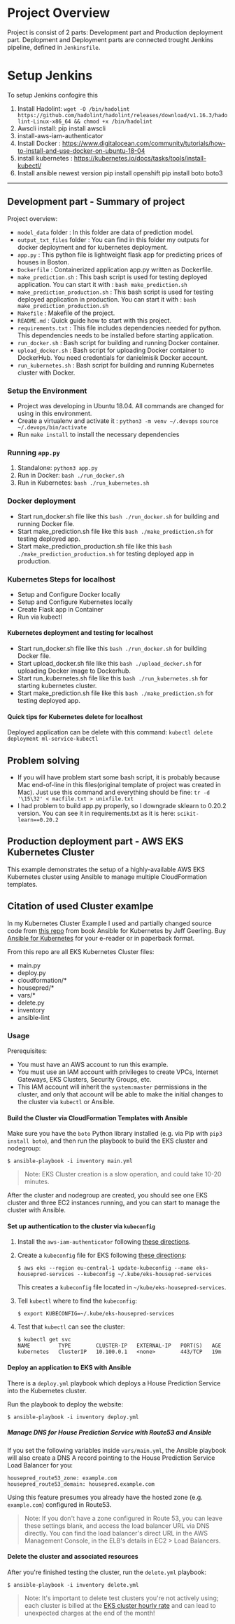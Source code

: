

# Project Overview
Project is consist of 2 parts: Development part and Production deployment part. Deplopment and Deployment parts are connected trought Jenkins pipeline, defined in `Jenkinsfile`.

# Setup Jenkins
To setup Jenkins confogire this
1. Install Hadolint: `wget -O /bin/hadolint https://github.com/hadolint/hadolint/releases/download/v1.16.3/hadolint-Linux-x86_64 && chmod +x /bin/hadolint`
2. Awscli install: pip install awscli
3. install-aws-iam-authenticator
4. Install Docker : https://www.digitalocean.com/community/tutorials/how-to-install-and-use-docker-on-ubuntu-18-04
4. install kubernetes : https://kubernetes.io/docs/tasks/tools/install-kubectl/
2. Install ansible newest version
pip install openshift
pip install boto boto3



---
## Development part - Summary of project

Project overview:
* `model_data` folder : In this folder are data of prediction model.
* `output_txt_files` folder : You can find in this folder my outputs for docker deployment and for kubernetes deployment.
* `app.py` : This python file is lightweight flask app for predicting prices of houses in Boston. 
* `Dockerfile` : Containerized application app.py written as Dockerfile.
* `make_prediction.sh` : This bash script is used for testing deployed application. You can start it with : `bash make_prediction.sh`
* `make_prediction_production.sh` : This bash script is used for testing deployed application in production. You can start it with : `bash make_prediction_production.sh`
* `Makefile` : Makefile of the project.
* `README.md` : Quick guide how to start with this project.
* `requirements.txt` : This file includes dependencies needed for python. This dependencies needs to be installed before starting application.
* `run_docker.sh` : Bash script for building and running Docker container.
* `upload_docker.sh` : Bash script for uploading Docker container to DockerHub. You need credentials for danielmisik Docker account.
* `run_kubernetes.sh` : Bash script for building and running Kubernetes cluster with Docker.



### Setup the Environment

* Project was developing in Ubuntu 18.04. All commands are changed for using in this environment.
* Create a virtualenv and activate it : `python3 -m venv ~/.devops` `source ~/.devops/bin/activate`
* Run `make install` to install the necessary dependencies

### Running `app.py`

1. Standalone:  `python3 app.py`
2. Run in Docker:  `bash ./run_docker.sh`
3. Run in Kubernetes:  `bash ./run_kubernetes.sh`


### Docker deployment

* Start run_docker.sh file like this `bash ./run_docker.sh` for building and running Docker file.
* Start make_prediction.sh file like this `bash ./make_prediction.sh` for testing deployed app.
* Start make_prediction_production.sh file like this `bash ./make_prediction_production.sh` for testing deployed app in production.

### Kubernetes Steps for localhost

* Setup and Configure Docker locally
* Setup and Configure Kubernetes locally
* Create Flask app in Container
* Run via kubectl

#### Kubernetes deployment and testing for localhost

* Start run_docker.sh file like this `bash ./run_docker.sh` for building Docker file.
* Start upload_docker.sh file like this `bash ./upload_docker.sh` for uploading Docker image to Dockerhub.
* Start run_kubernetes.sh file like this `bash ./run_kubernetes.sh` for starting kubernetes cluster.
* Start make_prediction.sh file like this `bash ./make_prediction.sh` for testing deployed app.

#### Quick tips for Kubernetes delete for localhost

Deployed application can be delete with this command: `kubectl delete deployment ml-service-kubectl`

## Problem solving
* If you will have problem start some bash script, it is probably because  Mac end-of-line in this files(original template of project was created in Mac). Just use this command and everything should be fine: `tr -d '\15\32' < macfile.txt > unixfile.txt`
* I had problem to build app.py properly, so I downgrade sklearn to 0.20.2 version. You can see it in requirements.txt as it is here: `scikit-learn==0.20.2`

## Production deployment part - AWS EKS Kubernetes Cluster 

This example demonstrates the setup of a highly-available AWS EKS Kubernetes cluster using Ansible to manage multiple CloudFormation templates.

## Citation of used Cluster examlpe
In my Kubernetes Cluster Example I used and partially changed source code from [this repo]( https://github.com/geerlingguy/ansible-for-kubernetes.git ) from book Ansible for Kubernetes by Jeff Geerling.
Buy [Ansible for Kubernetes](https://www.ansibleforkubernetes.com/) for your e-reader or in paperback format.

From this repo are all EKS Kubernetes Cluster files:
 - main.py
 - deploy.py
 - cloudformation/*
 - housepred/*
 - vars/*
 - delete.py
 - inventory
 - ansible-lint

### Usage

Prerequisites:

  - You must have an AWS account to run this example.
  - You must use an IAM account with privileges to create VPCs, Internet Gateways, EKS Clusters, Security Groups, etc.
  - This IAM account will inherit the `system:master` permissions in the cluster, and only that account will be able to make the initial changes to the cluster via `kubectl` or Ansible.

#### Build the Cluster via CloudFormation Templates with Ansible

Make sure you have the `boto` Python library installed (e.g. via Pip with `pip3 install boto`), and then run the playbook to build the EKS cluster and nodegroup:

    $ ansible-playbook -i inventory main.yml

> Note: EKS Cluster creation is a slow operation, and could take 10-20 minutes.

After the cluster and nodegroup are created, you should see one EKS cluster and three EC2 instances running, and you can start to manage the cluster with Ansible.

#### Set up authentication to the cluster via `kubeconfig`

  1. Install the `aws-iam-authenticator` following [these directions](https://docs.aws.amazon.com/eks/latest/userguide/install-aws-iam-authenticator.html).
  2. Create a `kubeconfig` file for EKS following [these directions](https://docs.aws.amazon.com/eks/latest/userguide/create-kubeconfig.html):

     ```
     $ aws eks --region eu-central-1 update-kubeconfig --name eks-housepred-services --kubeconfig ~/.kube/eks-housepred-services
     ```

     This creates a `kubeconfig` file located in `~/kube/eks-housepred-services`.
  3. Tell `kubectl` where to find the `kubeconfig`:

     ```
     $ export KUBECONFIG=~/.kube/eks-housepred-services
     ```
  4. Test that `kubectl` can see the cluster:

     ```
     $ kubectl get svc
     NAME         TYPE        CLUSTER-IP   EXTERNAL-IP   PORT(S)   AGE
     kubernetes   ClusterIP   10.100.0.1   <none>        443/TCP   19m
     ```

#### Deploy an application to EKS with Ansible

There is a `deploy.yml` playbook which deploys a House Prediction Service into the Kubernetes cluster.

Run the playbook to deploy the website:

    $ ansible-playbook -i inventory deploy.yml

##### Manage DNS for House Prediction Service with Route53 and Ansible

If you set the following variables inside `vars/main.yml`, the Ansible playbook will also create a DNS A record pointing to the House Prediction Service Load Balancer for you:

    housepred_route53_zone: example.com
    housepred_route53_domain: housepred.example.com

Using this feature presumes you already have the hosted zone (e.g. `example.com`) configured in Route53.

> Note: If you don't have a zone configured in Route 53, you can leave these settings blank, and access the load balancer URL via DNS directly. You can find the load balancer's direct URL in the AWS Management Console, in the ELB's details in EC2 > Load Balancers.



#### Delete the cluster and associated resources

After you're finished testing the cluster, run the `delete.yml` playbook:

    $ ansible-playbook -i inventory delete.yml

> Note: It's important to delete test clusters you're not actively using; each cluster is billed at the [EKS cluster hourly rate](https://aws.amazon.com/eks/pricing/) and can lead to unexpected charges at the end of the month!




